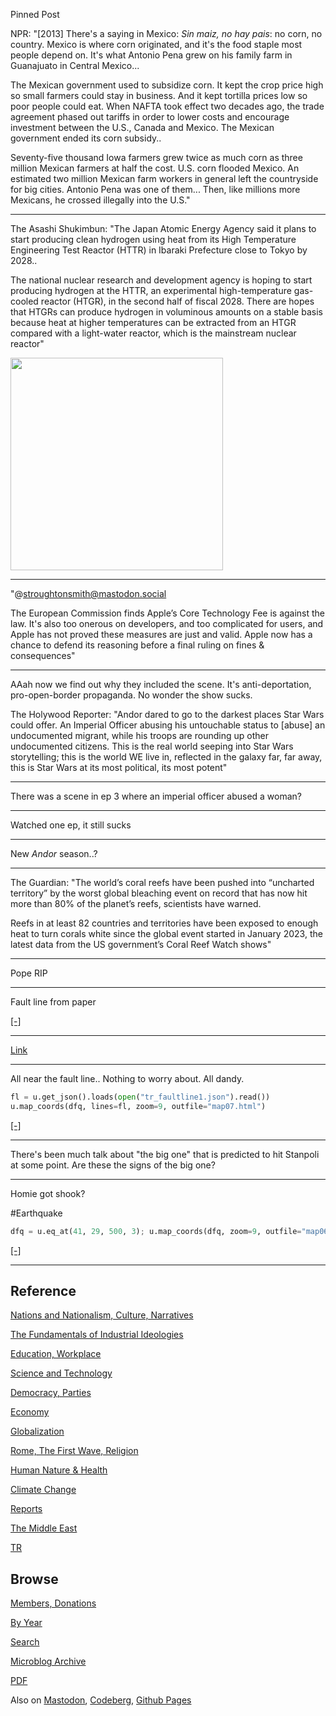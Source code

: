 
Pinned Post

NPR: "[2013] There's a saying in Mexico: *Sin maiz, no hay pais*: no
corn, no country. Mexico is where corn originated, and it's the food
staple most people depend on. It's what Antonio Pena grew on his
family farm in Guanajuato in Central Mexico...

The Mexican government used to subsidize corn. It kept the crop price
high so small farmers could stay in business. And it kept tortilla
prices low so poor people could eat. When NAFTA took effect two
decades ago, the trade agreement phased out tariffs in order to lower
costs and encourage investment between the U.S., Canada and
Mexico. The Mexican government ended its corn subsidy..

Seventy-five thousand Iowa farmers grew twice as much corn as three
million Mexican farmers at half the cost. U.S. corn flooded Mexico. An
estimated two million Mexican farm workers in general left the
countryside for big cities. Antonio Pena was one of them... Then, like
millions more Mexicans, he crossed illegally into the U.S."

---

The Asashi Shukimbun: "The Japan Atomic Energy Agency said it plans to
start producing clean hydrogen using heat from its High Temperature
Engineering Test Reactor (HTTR) in Ibaraki Prefecture close to Tokyo
by 2028..

The national nuclear research and development agency is hoping to
start producing hydrogen at the HTTR, an experimental high-temperature
gas-cooled reactor (HTGR), in the second half of fiscal 2028. There
are hopes that HTGRs can produce hydrogen in voluminous amounts on a
stable basis because heat at higher temperatures can be extracted from
an HTGR compared with a light-water reactor, which is the mainstream
nuclear reactor"

<img width='340' src='https://files.mastodon.social/cache/preview_cards/images/143/641/491/original/24181029b743d850.jpg'/>

---

"@stroughtonsmith@mastodon.social

The European Commission finds Apple’s Core Technology Fee is against
the law. It's also too onerous on developers, and too complicated for
users, and Apple has not proved these measures are just and
valid. Apple now has a chance to defend its reasoning before a final
ruling on fines & consequences"

---

AAah now we find out why they included the scene. It's anti-deportation,
pro-open-border propaganda. No wonder the show sucks.

The Holywood Reporter: "Andor dared to go to the darkest places Star
Wars could offer. An Imperial Officer abusing his untouchable status
to [abuse] an undocumented migrant, while his troops are rounding up
other undocumented citizens. This is the real world seeping into Star
Wars storytelling; this is the world WE live in, reflected in the
galaxy far, far away, this is Star Wars at its most political, its
most potent"

---

There was a scene in ep 3 where an imperial officer abused a woman?

---

Watched one ep, it still sucks

---

New *Andor* season..?

---

The Guardian: "The world’s coral reefs have been pushed into
“uncharted territory” by the worst global bleaching event on record
that has now hit more than 80% of the planet’s reefs, scientists have
warned.

Reefs in at least 82 countries and territories have been exposed to
enough heat to turn corals white since the global event started in
January 2023, the latest data from the US government’s Coral Reef
Watch shows"

---

Pope RIP

---

Fault line from paper

[[-]](https://www.nature.com/articles/ncomms2999)

---

[Link](mbl/2025/this_is_fine_eq.jpg)

---

All near the fault line.. Nothing to worry about. All dandy.

```python
fl = u.get_json().loads(open("tr_faultline1.json").read())
u.map_coords(dfq, lines=fl, zoom=9, outfile="map07.html")
```

[[-]](mbl/2025/map07.html)

---

There's been much talk about "the big one" that is predicted to hit
Stanpoli at some point. Are these the signs of the big one?

---

Homie got shook? 

\#Earthquake

```python
dfq = u.eq_at(41, 29, 500, 3); u.map_coords(dfq, zoom=9, outfile="map06.html")
```

[[-]](mbl/2025/map06.html)

---

## Reference

[Nations and Nationalism, Culture, Narratives](0119/2013/02/nations-and-nationalism.html)

[The Fundamentals of Industrial Ideologies](0119/2011/04/fundamentals-of-industrial-ideologies.html)

[Education, Workplace](0119/2017/09/education-workplace.html)

[Science and Technology](0119/2018/09/science-technology.html)

[Democracy, Parties](0119/2016/11/democracy.html)

[Economy](2021/01/economy.html)

[Globalization](0119/2018/09/globalization.html)

[Rome, The First Wave, Religion](0119/2017/12/rome.html)

[Human Nature & Health](2020/07/human-nature.html)

[Climate Change](2022/01/climate.html)

[Reports](2021/01/reports.html)

[The Middle East](0119/2019/07/middleeast.html)

[TR](../tr/index.html)

## Browse

[Members, Donations](2022/08/members.html)

[By Year](years.html)

[Search](https://muratk5n.github.io/thirdwave/en/search.html)

[Microblog Archive](mbl/index.html)

[PDF](https://www.dropbox.com/scl/fi/8kl0sla1booo83zeb28dn/tw-all.pdf?rlkey=p9r319p8jbzak5du3dasju05y&st=28wknfsp&raw=1)

Also on 
[Mastodon](https://fosstodon.org/@muratk5n),
[Codeberg](https://muratk5n.codeberg.page/en/),
[Github Pages](https://muratk5n.github.io/thirdwave/en/)
